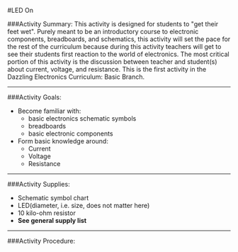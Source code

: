 
#LED On


###Activity Summary:
This activity is designed for students to "get their feet wet". Purely meant to be an introductory course to electronic components, breadboards, and schematics, this activity will set the pace for the rest of the curriculum because during this activity teachers will get to see their students first reaction to the world of electronics. The most critical portion of this activity is the discussion between teacher and student(s) about current, voltage, and resistance. This is the first activity in the Dazzling Electronics Curriculum: Basic Branch.

---
###Activity Goals:
- Become familiar with:
	- basic electronics schematic symbols
	- breadboards
	- basic electronic components
- Form basic knowledge around:
	- Current
	- Voltage
	- Resistance

---

###Activity Supplies:
- Schematic symbol chart
- LED(diameter, i.e. size, does not matter here)
- 10 kilo-ohm resistor
- **See general supply list**

---

###Activity Procedure:
